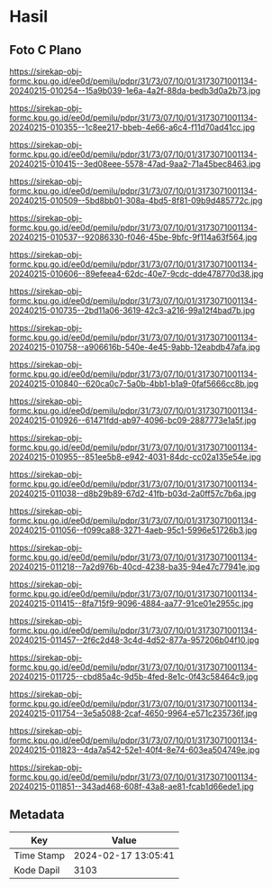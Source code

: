 # Hasil

## Foto C Plano

https://sirekap-obj-formc.kpu.go.id/ee0d/pemilu/pdpr/31/73/07/10/01/3173071001134-20240215-010254--15a9b039-1e6a-4a2f-88da-bedb3d0a2b73.jpg

https://sirekap-obj-formc.kpu.go.id/ee0d/pemilu/pdpr/31/73/07/10/01/3173071001134-20240215-010355--1c8ee217-bbeb-4e66-a6c4-f11d70ad41cc.jpg

https://sirekap-obj-formc.kpu.go.id/ee0d/pemilu/pdpr/31/73/07/10/01/3173071001134-20240215-010415--3ed08eee-5578-47ad-9aa2-71a45bec8463.jpg

https://sirekap-obj-formc.kpu.go.id/ee0d/pemilu/pdpr/31/73/07/10/01/3173071001134-20240215-010509--5bd8bb01-308a-4bd5-8f81-09b9d485772c.jpg

https://sirekap-obj-formc.kpu.go.id/ee0d/pemilu/pdpr/31/73/07/10/01/3173071001134-20240215-010537--92086330-f046-45be-9bfc-9f114a63f564.jpg

https://sirekap-obj-formc.kpu.go.id/ee0d/pemilu/pdpr/31/73/07/10/01/3173071001134-20240215-010606--89efeea4-62dc-40e7-9cdc-dde478770d38.jpg

https://sirekap-obj-formc.kpu.go.id/ee0d/pemilu/pdpr/31/73/07/10/01/3173071001134-20240215-010735--2bd11a06-3619-42c3-a216-99a12f4bad7b.jpg

https://sirekap-obj-formc.kpu.go.id/ee0d/pemilu/pdpr/31/73/07/10/01/3173071001134-20240215-010758--a906616b-540e-4e45-9abb-12eabdb47afa.jpg

https://sirekap-obj-formc.kpu.go.id/ee0d/pemilu/pdpr/31/73/07/10/01/3173071001134-20240215-010840--620ca0c7-5a0b-4bb1-b1a9-0faf5666cc8b.jpg

https://sirekap-obj-formc.kpu.go.id/ee0d/pemilu/pdpr/31/73/07/10/01/3173071001134-20240215-010926--61471fdd-ab97-4096-bc09-2887773e1a5f.jpg

https://sirekap-obj-formc.kpu.go.id/ee0d/pemilu/pdpr/31/73/07/10/01/3173071001134-20240215-010955--851ee5b8-e942-4031-84dc-cc02a135e54e.jpg

https://sirekap-obj-formc.kpu.go.id/ee0d/pemilu/pdpr/31/73/07/10/01/3173071001134-20240215-011038--d8b29b89-67d2-41fb-b03d-2a0ff57c7b6a.jpg

https://sirekap-obj-formc.kpu.go.id/ee0d/pemilu/pdpr/31/73/07/10/01/3173071001134-20240215-011056--f099ca88-3271-4aeb-95c1-5996e51726b3.jpg

https://sirekap-obj-formc.kpu.go.id/ee0d/pemilu/pdpr/31/73/07/10/01/3173071001134-20240215-011218--7a2d976b-40cd-4238-ba35-94e47c77941e.jpg

https://sirekap-obj-formc.kpu.go.id/ee0d/pemilu/pdpr/31/73/07/10/01/3173071001134-20240215-011415--8fa715f9-9096-4884-aa77-91ce01e2955c.jpg

https://sirekap-obj-formc.kpu.go.id/ee0d/pemilu/pdpr/31/73/07/10/01/3173071001134-20240215-011457--2f6c2d48-3c4d-4d52-877a-957206b04f10.jpg

https://sirekap-obj-formc.kpu.go.id/ee0d/pemilu/pdpr/31/73/07/10/01/3173071001134-20240215-011725--cbd85a4c-9d5b-4fed-8e1c-0f43c58464c9.jpg

https://sirekap-obj-formc.kpu.go.id/ee0d/pemilu/pdpr/31/73/07/10/01/3173071001134-20240215-011754--3e5a5088-2caf-4650-9964-e571c235736f.jpg

https://sirekap-obj-formc.kpu.go.id/ee0d/pemilu/pdpr/31/73/07/10/01/3173071001134-20240215-011823--4da7a542-52e1-40f4-8e74-603ea504749e.jpg

https://sirekap-obj-formc.kpu.go.id/ee0d/pemilu/pdpr/31/73/07/10/01/3173071001134-20240215-011851--343ad468-608f-43a8-ae81-fcab1d66ede1.jpg


## Metadata

| Key        | Value               |
| ---------- | ------------------- |
| Time Stamp | 2024-02-17 13:05:41 |
| Kode Dapil | 3103                |



